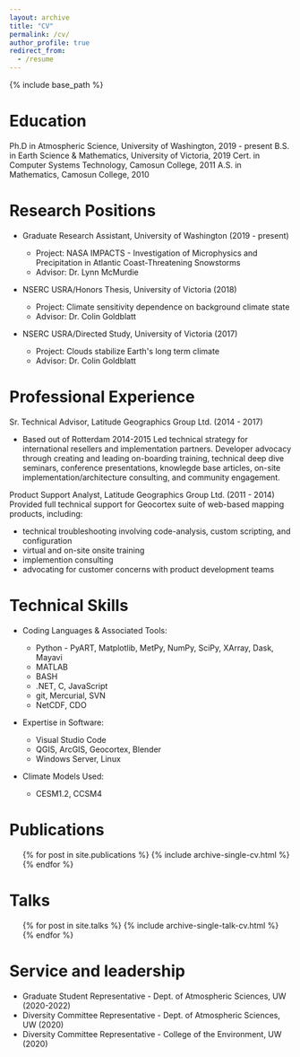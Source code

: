 ```yaml
---
layout: archive
title: "CV"
permalink: /cv/
author_profile: true
redirect_from:
  - /resume
---
```


{% include base_path %}


Education
======
Ph.D in Atmospheric Science, University of Washington, 2019 - present
B.S. in Earth Science & Mathematics, University of Victoria, 2019
Cert. in Computer Systems Technology, Camosun College, 2011
A.S. in Mathematics, Camosun College, 2010


Research Positions
======
* Graduate Research Assistant, University of Washington (2019 - present)
  * Project: NASA IMPACTS - Investigation of Microphysics and Precipitation in Atlantic Coast-Threatening Snowstorms
  * Advisor: Dr. Lynn McMurdie

* NSERC USRA/Honors Thesis, University of Victoria (2018)
  * Project: Climate sensitivity dependence on background climate state
  * Advisor: Dr. Colin Goldblatt
  
* NSERC USRA/Directed Study, University of Victoria (2017)
  * Project: Clouds stabilize Earth's long term climate
  * Advisor: Dr. Colin Goldblatt
  
  
Professional Experience
======
Sr. Technical Advisor, Latitude Geographics Group Ltd. (2014 - 2017)
  * Based out of Rotterdam 2014-2015
  Led technical strategy for international resellers and implementation partners.
  Developer advocacy through creating and leading on-boarding training, technical deep dive seminars, conference presentations, knowlegde base articles, on-site implementation/architecture consulting, and community engagement.

Product Support Analyst, Latitude Geographics Group Ltd. (2011 - 2014)
  Provided full technical support for Geocortex suite of web-based mapping products, including:
   - technical troubleshooting involving code-analysis, custom scripting, and configuration
   - virtual and on-site onsite training
   - implemention consulting
   - advocating for customer concerns with product development teams

  
Technical Skills
======
* Coding Languages & Associated Tools:
  * Python - PyART, Matplotlib, MetPy, NumPy, SciPy, XArray, Dask, Mayavi
  * MATLAB
  * BASH
  * .NET, C, JavaScript
  * git, Mercurial, SVN
  * NetCDF, CDO
  
* Expertise in Software:
  * Visual Studio Code
  * QGIS, ArcGIS, Geocortex, Blender
  * Windows Server, Linux

* Climate Models Used:
  * CESM1.2, CCSM4


Publications
======
  <ul>{% for post in site.publications %}
    {% include archive-single-cv.html %}
  {% endfor %}</ul>
  
  
Talks
======
  <ul>{% for post in site.talks %}
    {% include archive-single-talk-cv.html %}
  {% endfor %}</ul>
 
  
Service and leadership
======
* Graduate Student Representative - Dept. of Atmospheric Sciences, UW (2020-2022)
* Diversity Committee Representative - Dept. of Atmospheric Sciences, UW (2020)
* Diversity Committee Representative - College of the Environment, UW (2020)
